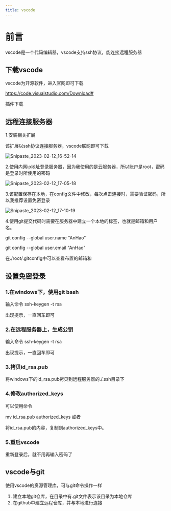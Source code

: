 ```yaml
---
title: vscode
---
```


# 前言

vscode是一个代码编辑器，vscode支持ssh协议，能连接远程服务器

## 下载vscode

vscode为开源软件，进入官网即可下载

https://code.visualstudio.com/Download#

插件下载

## 远程连接服务器

1.安装相关扩展

该扩展以ssh协议连接服务器，vscode联网即可下载

![Snipaste_2023-02-12_16-52-14](C:\Users\Administrator\Desktop\blog\img\Snipaste_2023-02-12_16-52-14.png)

2.使用内网ip地址登录服务器，因为我使用的是云服务器，所以账户是root，密码是登录时所使用的密码

![Snipaste_2023-02-12_17-05-18](C:\Users\Administrator\Desktop\blog\img\Snipaste_2023-02-12_17-05-18.png)

3.该配置保存在本地，在config文件中修改，每次点击连接时，需要验证密码，所以我推荐设置免密登录

![Snipaste_2023-02-12_17-10-19](C:\Users\Administrator\Desktop\blog\img\Snipaste_2023-02-12_17-10-19.png)

4.使用git提交代码时需要在服务器中建立一个本地的标签，也就是邮箱和用户名。

git config --global user.name "AnHao"

git config --global user.email "AnHao"

在./root/.gitconfig中可以查看布置的邮箱和

## 设置免密登录

### 1.在windows下，使用git bash 

输入命令 ssh-keygen -t rsa

出现提示，一直回车即可

### 2.在远程服务器上，生成公钥

输入命令 ssh-keygen -t rsa

出现提示，一直回车即可

### 3.拷贝id_rsa.pub

将windows下的id_rsa.pub拷贝到远程服务器的./.ssh目录下

### 4.修改authorized_keys

可以使用命令

mv id_rsa.pub authorized_keys     或者

将id_rsa.pub的内容，复制到authorized_keys中。

### 5.重启vscode

重新登录后，就不用再输入密码了

## vscode与git

使用vscode的资源管理库，可与git命令操作一样

1. 建立本地git仓库，在目录中有.git文件表示该目录为本地仓库
2. 在github中建立远程仓库，并与本地进行连接

